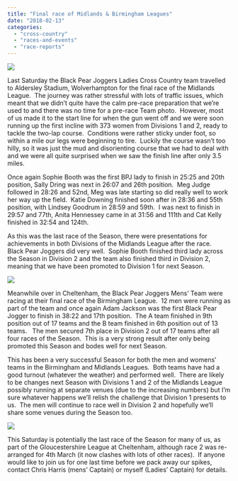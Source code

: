 ```yaml
---
title: "Final race of Midlands & Birmingham Leagues"
date: "2018-02-13"
categories: 
  - "cross-country"
  - "races-and-events"
  - "race-reports"
---
```


![](https://bpj.org.uk/wp-content/uploads/2018/02/Wolverhampton-team-795x447.jpg)

Last Saturday the Black Pear Joggers Ladies Cross Country team travelled to Aldersley Stadium, Wolverhampton for the final race of the Midlands League.  The journey was rather stressful with lots of traffic issues, which meant that we didn’t quite have the calm pre-race preparation that we’re used to and there was no time for a pre-race Team photo.  However, most of us made it to the start line for when the gun went off and we were soon running up the first incline with 373 women from Divisions 1 and 2, ready to tackle the two-lap course.  Conditions were rather sticky under foot, so within a mile our legs were beginning to tire.  Luckily the course wasn’t too hilly, so it was just the mud and disorienting course that we had to deal with and we were all quite surprised when we saw the finish line after only 3.5 miles.

Once again Sophie Booth was the first BPJ lady to finish in 25:25 and 20th position, Sally Dring was next in 26:07 and 26th position.  Meg Judge followed in 28:26 and 52nd, Meg was late starting so did really well to work her way up the field.  Katie Downing finished soon after in 28:36 and 55th position, with Lindsey Goodrum in 28:59 and 59th.  I was next to finish in 29:57 and 77th, Anita Hennessey came in at 31:56 and 111th and Cat Kelly finished in 32:54 and 124th.

As this was the last race of the Season, there were presentations for achievements in both Divisions of the Midlands League after the race.  Black Pear Joggers did very well.  Sophie Booth finished third lady across the Season in Division 2 and the team also finished third in Division 2, meaning that we have been promoted to Division 1 for next Season.

![](https://bpj.org.uk/wp-content/uploads/2018/02/sophie-trophy-444x800.jpg)

Meanwhile over in Cheltenham, the Black Pear Joggers Mens’ Team were racing at their final race of the Birmingham League.  12 men were running as part of the team and once again Adam Jackson was the first Black Pear Jogger to finish in 38:22 and 17th position.  The A team finished in 9th position out of 17 teams and the B team finished in 6th position out of 13 teams.   The men secured 7th place in Division 2 out of 17 teams after all four races of the Season.  This is a very strong result after only being promoted this Season and bodes well for next Season.

This has been a very successful Season for both the men and womens’ teams in the Birmingham and Midlands Leagues.  Both teams have had a good turnout (whatever the weather) and performed well.  There are likely to be changes next Season with Divisions 1 and 2 of the Midlands League possibly running at separate venues (due to the increasing numbers) but I’m sure whatever happens we’ll relish the challenge that Division 1 presents to us.  The men will continue to race well in Division 2 and hopefully we’ll share some venues during the Season too.

![](https://bpj.org.uk/wp-content/uploads/2018/02/Senior-team-medal-600x800.jpg)

This Saturday is potentially the last race of the Season for many of us, as part of the Gloucestershire League at Cheltenham, although race 2 was re-arranged for 4th March (it now clashes with lots of other races).  If anyone would like to join us for one last time before we pack away our spikes, contact Chris Harris (mens’ Captain) or myself (Ladies’ Captain) for details.

